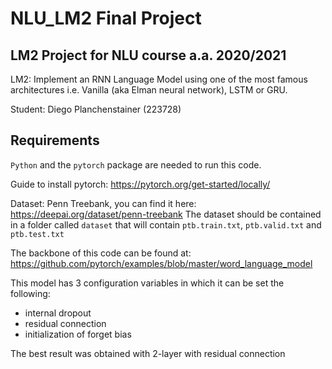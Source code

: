 # NLU_LM2 Final Project
## LM2 Project for NLU course a.a. 2020/2021

LM2: Implement an RNN Language Model using one of the most famous architectures i.e. Vanilla (aka Elman neural network), LSTM or GRU.

Student: Diego Planchenstainer (223728)

## Requirements
`Python` and the `pytorch` package are needed to run this code.

Guide to install pytorch: https://pytorch.org/get-started/locally/

Dataset: Penn Treebank, you can find it here: https://deepai.org/dataset/penn-treebank
The dataset should be contained in a folder called `dataset` that will contain `ptb.train.txt`, `ptb.valid.txt` and `ptb.test.txt`

The backbone of this code can be found at: https://github.com/pytorch/examples/blob/master/word_language_model

This model has 3 configuration variables in which it can be set the following:
- internal dropout
- residual connection
- initialization of forget bias

The best result was obtained with 2-layer with residual connection